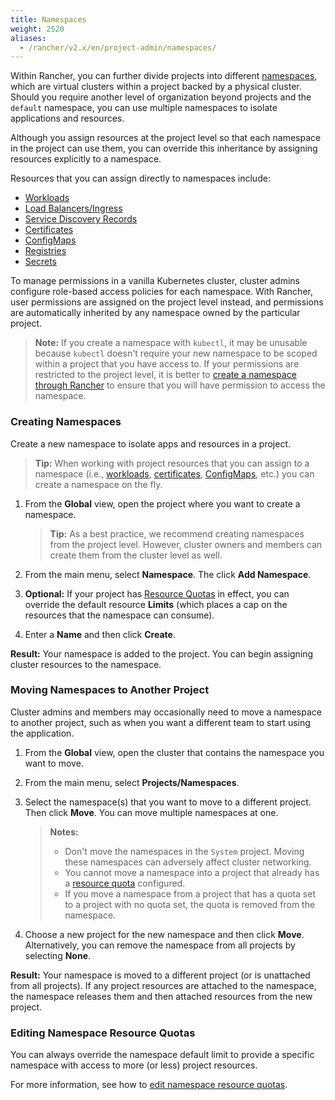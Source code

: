 ```yaml
---
title: Namespaces
weight: 2520
aliases:
  - /rancher/v2.x/en/project-admin/namespaces/
---
```


Within Rancher, you can further divide projects into different [namespaces](https://kubernetes.io/docs/concepts/overview/working-with-objects/namespaces/), which are virtual clusters within a project backed by a physical cluster. Should you require another level of organization beyond projects and the `default` namespace, you can use multiple namespaces to isolate applications and resources.

Although you assign resources at the project level so that each namespace in the project can use them, you can override this inheritance by assigning resources explicitly to a namespace.

Resources that you can assign directly to namespaces include:

- [Workloads]({{<baseurl>}}/rancher/v2.5/en/k8s-in-rancher/workloads/)
- [Load Balancers/Ingress]({{<baseurl>}}/rancher/v2.5/en/k8s-in-rancher/load-balancers-and-ingress/)
- [Service Discovery Records]({{<baseurl>}}/rancher/v2.5/en/k8s-in-rancher/service-discovery/)
- [Certificates]({{<baseurl>}}/rancher/v2.5/en/k8s-in-rancher/certificates/)
- [ConfigMaps]({{<baseurl>}}/rancher/v2.5/en/k8s-in-rancher/configmaps/)
- [Registries]({{<baseurl>}}/rancher/v2.5/en/k8s-in-rancher/registries/)
- [Secrets]({{<baseurl>}}/rancher/v2.5/en/k8s-in-rancher/secrets/)

To manage permissions in a vanilla Kubernetes cluster, cluster admins configure role-based access policies for each namespace. With Rancher, user permissions are assigned on the project level instead, and permissions are automatically inherited by any namespace owned by the particular project.

> **Note:** If you create a namespace with `kubectl`, it may be unusable because `kubectl` doesn't require your new namespace to be scoped within a project that you have access to. If your permissions are restricted to the project level, it is better to [create a namespace through Rancher]({{<baseurl>}}/rancher/v2.5/en/project-admin/namespaces) to ensure that you will have permission to access the namespace.


### Creating Namespaces

Create a new namespace to isolate apps and resources in a project.

>**Tip:** When working with project resources that you can assign to a namespace (i.e., [workloads]({{<baseurl>}}/rancher/v2.5/en/k8s-in-rancher/workloads/deploy-workloads/), [certificates]({{<baseurl>}}/rancher/v2.5/en/k8s-in-rancher/certificates/), [ConfigMaps]({{<baseurl>}}/rancher/v2.5/en/k8s-in-rancher/configmaps), etc.) you can create a namespace on the fly.

1. From the **Global** view, open the project where you want to create a namespace.

    >**Tip:** As a best practice, we recommend creating namespaces from the project level. However, cluster owners and members can create them from the cluster level as well.

1. From the main menu, select **Namespace**. The click **Add Namespace**.

1. **Optional:** If your project has [Resource Quotas]({{<baseurl>}}/rancher/v2.5/en/cluster-admin/projects-and-namespaces/resource-quotas) in effect, you can override the default resource **Limits** (which places a cap on the resources that the namespace can consume).  

1. Enter a **Name** and then click **Create**.

**Result:** Your namespace is added to the project. You can begin assigning cluster resources to the namespace.

### Moving Namespaces to Another Project

Cluster admins and members may occasionally need to move a namespace to another project, such as when you want a different team to start using the application.

1. From the **Global** view, open the cluster that contains the namespace you want to move.

1. From the main menu, select **Projects/Namespaces**.

1. Select the namespace(s) that you want to move to a different project. Then click **Move**. You can move multiple namespaces at one.

    >**Notes:**
    >
    >- Don't move the namespaces in the `System` project. Moving these namespaces can adversely affect cluster networking.
    >- You cannot move a namespace into a project that already has a [resource quota]({{<baseurl>}}/rancher/v2.5/en/cluster-admin/projects-and-namespaces/resource-quotas/) configured.
    >- If you move a namespace from a project that has a quota set to a project with no quota set, the quota is removed from the namespace.

1. Choose a new project for the new namespace and then click **Move**. Alternatively, you can remove the namespace from all projects by selecting **None**.

**Result:** Your namespace is moved to a different project (or is unattached from all projects). If any project resources are attached to the namespace, the namespace releases them and then attached resources from the new project.

### Editing Namespace Resource Quotas

You can always override the namespace default limit to provide a specific namespace with access to more (or less) project resources.

For more information, see how to [edit namespace resource quotas]({{<baseurl>}}/rancher/v2.5/en/project-admin/resource-quotas/override-namespace-default/).